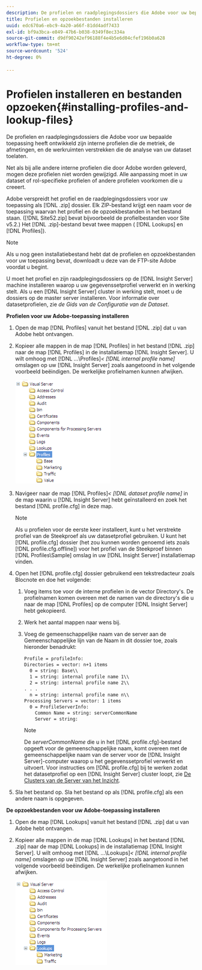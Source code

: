 ```yaml
---
description: De profielen en raadplegingsdossiers die Adobe voor uw bepaalde toepassing heeft ontwikkeld zijn interne profielen die de metriek, de afmetingen, en de werkruimten verstrekken die de analyse van uw dataset toelaten.
title: Profielen en opzoekbestanden installeren
uuid: edc670a6-ebc9-4a20-a66f-81dd4adf7433
exl-id: bf9a3bca-e849-47b6-b038-0349f8ec334a
source-git-commit: d9df90242ef96188f4e4b5e6d04cfef196b0a628
workflow-type: tm+mt
source-wordcount: '524'
ht-degree: 0%

---
```


# Profielen installeren en bestanden opzoeken{#installing-profiles-and-lookup-files}

De profielen en raadplegingsdossiers die Adobe voor uw bepaalde toepassing heeft ontwikkeld zijn interne profielen die de metriek, de afmetingen, en de werkruimten verstrekken die de analyse van uw dataset toelaten.

Net als bij alle andere interne profielen die door Adobe worden geleverd, mogen deze profielen niet worden gewijzigd. Alle aanpassing moet in uw dataset of rol-specifieke profielen of andere profielen voorkomen die u creeert.

Adobe verspreidt het profiel en de raadplegingsdossiers voor uw toepassing als [!DNL .zip] dossier. Elk ZIP-bestand krijgt een naam voor de toepassing waarvan het profiel en de opzoekbestanden in het bestand staan. ([!DNL Site52.zip] bevat bijvoorbeeld de profielbestanden voor Site v5.2.) Het [!DNL .zip]-bestand bevat twee mappen ( [!DNL Lookups] en [!DNL Profiles]).

>[!NOTE]
>
>Als u nog geen installatiebestand hebt dat de profielen en opzoekbestanden voor uw toepassing bevat, downloadt u deze van de FTP-site Adobe voordat u begint.

U moet het profiel en zijn raadplegingsdossiers op de [!DNL Insight Server] machine installeren waarop u uw gegevenssetprofiel verwerkt en in werking stelt. Als u een [!DNL Insight Server] cluster in werking stelt, moet u de dossiers op de master server installeren. Voor informatie over datasetprofielen, zie *de Gids van de Configuratie van de Dataset*.

**Profielen voor uw Adobe-toepassing installeren**

1. Open de map [!DNL Profiles] vanuit het bestand [!DNL .zip] dat u van Adobe hebt ontvangen.

1. Kopieer alle mappen in de map [!DNL Profiles] in het bestand [!DNL .zip] naar de map [!DNL Profiles] in de installatiemap [!DNL Insight Server]. U wilt omhoog met  [!DNL ...\Profiles\]*&lt; [!DNL internal profile name]* omslagen op uw [!DNL Insight Server] zoals aangetoond in het volgende voorbeeld beëindigen. De werkelijke profielnamen kunnen afwijken.

   ![](assets/win_installprofiles.png)

1. Navigeer naar de map  [!DNL Profiles\]*&lt; [!DNL dataset profile name]* in de map waarin u [!DNL Insight Server] hebt geïnstalleerd en zoek het bestand [!DNL profile.cfg] in deze map.

   >[!NOTE]
   >
   >Als u profielen voor de eerste keer installeert, kunt u het verstrekte profiel van de Steekproef als uw datasetprofiel gebruiken. U kunt het [!DNL profile.cfg] dossier (het zou kunnen worden genoemd iets zoals [!DNL profile.cfg.offline]) voor het profiel van de Steekproef binnen [!DNL Profiles\Sample] omslag in uw [!DNL Insight Server] installatiemap vinden.

1. Open het [!DNL profile.cfg] dossier gebruikend een tekstredacteur zoals Blocnote en doe het volgende:

   1. Voeg items toe voor de interne profielen in de vector Directory&#39;s. De profielnamen komen overeen met de namen van de directory&#39;s die u naar de map [!DNL Profiles] op de computer [!DNL Insight Server] hebt gekopieerd.

   1. Werk het aantal mappen naar wens bij.
   1. Voeg de gemeenschappelijke naam van de server aan de Gemeenschappelijke lijn van de Naam in dit dossier toe, zoals hieronder benadrukt:

      ```
      Profile = profileInfo: 
      Directories = vector: n+1 items
        0 = string: Base\\
        1 = string: internal profile name 1\\
        2 = string: internal profile name 2\\
      . . .
        n = string: internal profile name n\\
      Processing Servers = vector: 1 items
        0 = ProfileServerInfo: 
          Common Name = string: serverCommonName
          Server = string: 
      ```

      >[!NOTE]
      >
      >De *serverCommonName* die u in het [!DNL profile.cfg]-bestand opgeeft voor de gemeenschappelijke naam, komt overeen met de gemeenschappelijke naam van de server voor de [!DNL Insight Server]-computer waarop u het gegevenssetprofiel verwerkt en uitvoert. Voor instructies om [!DNL profile.cfg] bij te werken zodat het datasetprofiel op een [!DNL Insight Server] cluster loopt, zie [De Clusters van de Server van het Inzicht](../../../../home/c-inst-svr/c-install-ins-svr/c-ins-svr-clstrs/c-abt-ins-svr-clsters.md).

1. Sla het bestand op. Sla het bestand op als [!DNL profile.cfg] als een andere naam is opgegeven.

**De opzoekbestanden voor uw Adobe-toepassing installeren**

1. Open de map [!DNL Lookups] vanuit het bestand [!DNL .zip] dat u van Adobe hebt ontvangen.

1. Kopieer alle mappen in de map [!DNL Lookups] in het bestand [!DNL .zip] naar de map [!DNL Lookups] in de installatiemap [!DNL Insight Server]. U wilt omhoog met  [!DNL ...\Lookups\]*&lt; [!DNL internal profile name]* omslagen op uw [!DNL Insight Server] zoals aangetoond in het volgende voorbeeld beëindigen. De werkelijke profielnamen kunnen afwijken.

   ![](assets/win_installLookups.png)
